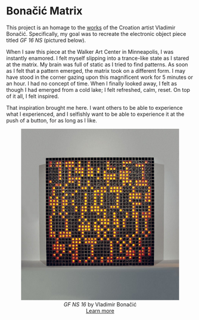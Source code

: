 # Bonačić Matrix

This project is an homage to the [works](https://dl.acm.org/doi/10.5555/2227075.2227080) of the Croation artist Vladimir Bonačić. Specifically, my goal was to recreate the electronic object piece titled <i>GF 16 NS</i> (pictured below).

When I saw this piece at the Walker Art Center in Minneapolis, I was instantly enamored. I felt myself slipping into a trance-like state as I stared at the matrix. My brain was full of static as I tried to find patterns. As soon as I felt that a pattern emerged, the matrix took on a different form. I may have stood in the corner gazing upon this magnificent work for 5 minutes or an hour. I had no concept of time. When I finally looked away, I felt as though I had emerged from a cold lake; I felt refreshed, calm, reset. On top of it all, I felt inspired.

That inspiration brought me here. I want others to be able to experience what I experienced, and I selfishly want to be able to experience it at the push of a button, for as long as I like.

<figure align="center">
	<img src="images/vladimir-bonacic-gf_16_ns.jpg" alt>
  <figcaption><i>GF NS 16</i> by Vladimir Bonačić</figcaption>
  <figcaption><a href=https://digitalna-umjetnost-u-hrvatskoj.eu/en/autori/vladimir-bonacic>Learn more</a><figcaption>
</figure>
